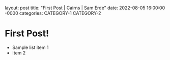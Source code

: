 layout: post
title: "First Post | Cairns | Sam Erde"
date: 2022-08-05 16:00:00 -0000
categories: CATEGORY-1 CATEGORY-2

# First Post!

- Sample list item 1
- Item 2
